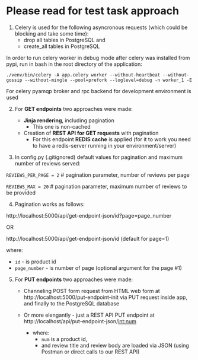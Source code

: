 # Please read for test task approach

1. Celery is used for the following asyncronous requests (which could be blocking and take some time):
   - drop all tables in PostgreSQL and
   - create_all tables in PostgreSQL
    
In order to run celery worker in debug mode after celery was installed from pypi, run in bash in the root directory 
of the application:

`./venv/bin/celery -A app.celery worker --without-heartbeat --without-gossip --without-mingle --pool=prefork --loglevel=debug -n worker_1 -E`

For celery pyamqp broker and rpc backend for development environment is used   

2. For **GET endpoints** two approaches were made:
   - **Jinja rendering**, including pagination
        - This one is non-cached
   - Creation of **REST API for GET requests** with pagination
        - For this endpoint **REDIS cache** is applied (for it to work you need to have a redis-server running in your environment/server)
   

3. In config.py (.gitignored) default values for pagination and maximum number of reviews served:
   
`REVIEWS_PER_PAGE = 2` # pagination parameter, number of reviews per page

`REVIEWS_MAX = 20`  # pagination parameter, maximum number of reviews to be provided
   
4. Pagination works as follows:

http://localhost:5000/api/get-endpoint-json/id?page=page_number 

OR 

http://localhost:5000/api/get-endpoint-json/id (default for page=1)

where: 
- `id` - is product id
- `page_number` - is number of page (optional argument for the page #1)
   
5. For **PUT endpoints** two approaches were made:
   - Channeling POST form request from HTML web form at http://localhost:5000/put-endpoint-init via PUT request inside app, and finally to the PostgreSQL database
   - Or more elengantly - just a REST API PUT endpoint at http://localhost/api/put-endpoint-json/<int:num>
     
        - where:
          - `num` is a product id, 
          - and review title and review body are loaded via JSON (using Postman or direct calls to our REST API)
   